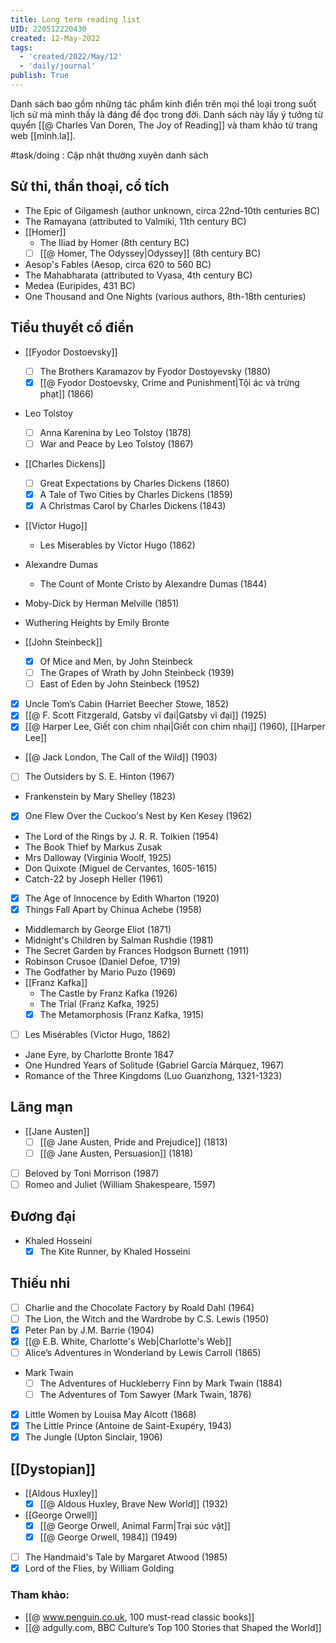 ```yaml
---
title: Long term reading list
UID: 220512220430
created: 12-May-2022
tags:
  - 'created/2022/May/12'
  - 'daily/journal'
publish: True
---
```


Danh sách bao gồm những tác phẩm kinh điển trên mọi thể loại trong suốt lịch sử mà mình thấy là đáng để đọc trong đời. Danh sách này lấy ý tưởng từ quyển [[@ Charles Van Doren, The Joy of Reading]] và tham khảo từ trang web [[minh.la]].

#task/doing : Cập nhật thường xuyên danh sách

## Sử thi, thần thoại, cổ tích
- The Epic of Gilgamesh (author unknown, circa 22nd-10th centuries BC)
- The Ramayana (attributed to Valmiki, 11th century BC)
- [[Homer]]
	- The Iliad by Homer (8th century BC)
	- [ ] [[@ Homer, The Odyssey|Odyssey]] (8th century BC)
- Aesop's Fables (Aesop, circa 620 to 560 BC)
- The Mahabharata (attributed to Vyasa, 4th century BC)
- Medea (Euripides, 431 BC)
- One Thousand and One Nights (various authors, 8th-18th centuries)

## Tiểu thuyết cổ điển
- [[Fyodor Dostoevsky]]
	- [ ] The Brothers Karamazov by Fyodor Dostoyevsky (1880)
	- [x] [[@ Fyodor Dostoevsky, Crime and Punishment|Tội ác và trừng phạt]] (1866)
- Leo Tolstoy
	- [ ] Anna Karenina by Leo Tolstoy (1878)
	- [ ] War and Peace by Leo Tolstoy (1867)
- [[Charles Dickens]]
	- [ ] Great Expectations by Charles Dickens (1860)
	- [x] A Tale of Two Cities by Charles Dickens (1859)
	- [x] A Christmas Carol by Charles Dickens (1843)
- [[Victor Hugo]]
	- Les Miserables by Victor Hugo (1862)

- Alexandre Dumas
	- The Count of Monte Cristo by Alexandre Dumas (1844)

- Moby-Dick by Herman Melville (1851)
- Wuthering Heights by Emily Bronte

- [[John Steinbeck]]
	- [x] Of Mice and Men, by John Steinbeck
	- [ ] The Grapes of Wrath by John Steinbeck (1939)
	- [ ] East of Eden by John Steinbeck (1952)
- [x] Uncle Tom’s Cabin (Harriet Beecher Stowe, 1852)
- [x] [[@ F. Scott Fitzgerald, Gatsby vĩ đại|Gatsby vĩ đại]] (1925)
- [x] [[@ Harper Lee, Giết con chim nhại|Giết con chim nhại]] (1960), [[Harper Lee]]
- [[@ Jack London, The Call of the Wild]] (1903)
- [ ] The Outsiders by S. E. Hinton (1967)
- Frankenstein by Mary Shelley (1823)
- [x] One Flew Over the Cuckoo's Nest by Ken Kesey (1962)
- The Lord of the Rings by J. R. R. Tolkien (1954)
- The Book Thief by Markus Zusak
- Mrs Dalloway (Virginia Woolf, 1925)
- Don Quixote (Miguel de Cervantes, 1605-1615)
- Catch-22 by Joseph Heller (1961)
- [x] The Age of Innocence by Edith Wharton (1920)
- [x] Things Fall Apart by Chinua Achebe (1958)
- Middlemarch by George Eliot (1871)
- Midnight's Children by Salman Rushdie (1981)
- The Secret Garden by Frances Hodgson Burnett (1911)
- Robinson Crusoe (Daniel Defoe, 1719)
- The Godfather by Mario Puzo (1969)
- [[Franz Kafka]]
	- The Castle by Franz Kafka (1926)
	- The Trial (Franz Kafka, 1925)
	- [x] The Metamorphosis (Franz Kafka, 1915)
- [ ] Les Misérables (Victor Hugo, 1862)
- Jane Eyre, by Charlotte Bronte 1847
- One Hundred Years of Solitude (Gabriel García Márquez, 1967)
- Romance of the Three Kingdoms (Luo Guanzhong, 1321-1323)

## Lãng mạn
- [[Jane Austen]]
	- [ ] [[@ Jane Austen, Pride and Prejudice]] (1813)
	- [ ] [[@ Jane Austen, Persuasion]] (1818)
- [ ] Beloved by Toni Morrison (1987)
- [ ] Romeo and Juliet (William Shakespeare, 1597)

## Đương đại
- Khaled Hosseini
	- [x] The Kite Runner, by Khaled Hosseini

## Thiếu nhi
- [ ] Charlie and the Chocolate Factory by Roald Dahl (1964)
- [ ] The Lion, the Witch and the Wardrobe by C.S. Lewis (1950)
- [x] Peter Pan by J.M. Barrie (1904)
- [x] [[@ E.B. White, Charlotte's Web|Charlotte's Web]]
- [ ] Alice’s Adventures in Wonderland by Lewis Carroll (1865)
- Mark Twain
	- [ ] The Adventures of Huckleberry Finn by Mark Twain (1884)
	- [ ] The Adventures of Tom Sawyer (Mark Twain, 1876)
- [x] Little Women by Louisa May Alcott (1868)
- [x] The Little Prince (Antoine de Saint-Exupéry, 1943)
- [x] The Jungle (Upton Sinclair, 1906)

## [[Dystopian]]
- [[Aldous Huxley]]
	- [x] [[@ Aldous Huxley, Brave New World]] (1932)
- [[George Orwell]]
	- [x] [[@ George Orwell, Animal Farm|Trại súc vật]]
	- [x] [[@ George Orwell, 1984]] (1949)
- [ ] The Handmaid's Tale by Margaret Atwood (1985)
- [x] Lord of the Flies, by William Golding

### Tham khảo:
- [[@ www.penguin.co.uk, 100 must-read classic books]]
- [[@ adgully.com, BBC Culture’s Top 100 Stories that Shaped the World]]